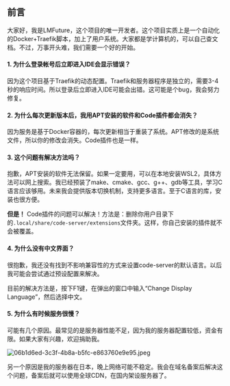 ## 前言

大家好，我是LMFuture，这个项目的唯一开发者。这个项目实质上是一个自动化的Docker+Traefik脚本，加上了用户系统。大家都是学计算机的，可以自己查文档。不过，万事开头难，我们需要一个好的开始。

#### 1. 为什么登录帐号后立即进入IDE会显示错误？

因为这个项目基于Traefik的动态配置。Traefik和服务器程序是独立的，需要3-4秒的响应时间。所以登录后立即进入IDE可能会出错。这可能是个bug，我会努力修复。

#### 2. 为什么每次更新版本后，我用APT安装的软件和Code插件都会消失？

因为服务是基于Docker容器的，每次更新相当于重装了系统。APT修改的是系统文件，所以你的修改会消失。Code插件也是一样。

#### 3. 这个问题有解决方法吗？

抱歉，APT安装的软件无法保留。如果一定要用，可以在本地安装WSL2，具体方法可以网上搜索。我已经预装了make、cmake、gcc、g++、gdb等工具，学习C语言应该够用。未来我会提供版本切换机制，支持更多语言。至于C语言的库，安装也很方便。

**但是！** Code插件的问题可以解决！方法是：删除你用户目录下的`.local/share/code-server/extensions`文件夹。这样，你自己安装的插件就不会被覆盖。

#### 4. 为什么没有中文界面？

很抱歉，我还没有找到不影响兼容性的方式来设置code-server的默认语言。以后我可能会尝试通过预设配置来解决。

目前的解决方法是，按下F1键，在弹出的窗口中输入“Change Display Language”，然后选择中文。

#### 5. 为什么有时候服务很慢？

可能有几个原因。最常见的是服务器性能不足，因为我的服务器配置较低，资金有限。如果大家有兴趣，欢迎捐助我。

![06b1d6ed-3c3f-4b8a-b5fc-e863760e9e95.jpeg](https://s2.loli.net/2024/10/15/kUwr1l4CspxEKa6.jpg)

另一个原因是我的服务器在日本，晚上网络可能不稳定。我会在域名备案后解决这个问题，备案后就可以使用全球CDN，在国内架设服务器了。